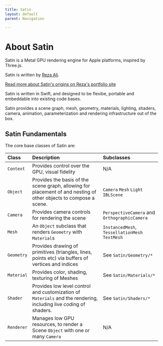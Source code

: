 ```yaml
---
title: Satin
layout: default
parent: Navigation

---
```


# About Satin

Satin is a Metal GPU rendering engine for Apple platforms, inspired by Three.js.

Satin is written by [Reza Ali](http://github.com/rezaali). 

[Read more about Satin's origins on Reza's portfolio site](https://www.syedrezaali.com/#/satin/) 

Satin is written in Swift, and designed to be flexibe, portable and embeddable into existing code bases. 

Satin provides a scene graph, mesh, geometry, materials, lighting, shaders, camera, animation, parameterization and rendering infrastructure out of the box.

## Satin Fundamentals

The core base classes of Satin are:

| Class        | Description         | Subclasses |
|:-------------|:------------------|:------|
| `Context`   | Provides control over the GPU, visual fidelity    | N/A  |
| `Object`    | Provides the basis of the scene graph, allowing for placement of and nesting of other objects to compose a scene. | `Camera` `Mesh` `Light` `IBLScene` |
| `Camera`    | Provides camera controls for rendering the scene | `PerspectiveCamera` and `OrthographicCamera`  |
| `Mesh`      | An `Object` subclass that renders `Geometry` with `Material`s  | `InstancedMesh`, `TessellationMesh` `TextMesh`  |
| `Geometry`   | Provides drawing of primitives (triangles, lines, points etc) via buffers of vertices and indices | See `Satin/Geometry/*`  |
| `Material`   | Provides color, shading, texturing of Meshes | See `Satin/Materials/*`  |
| `Shader`   | Provides low level control and customization of `Materials` and the rendering, including live coding of shaders. | See `Satin/Shaders/*`  |
| `Renderer`   | Manages low GPU resources, to render a Scene `Object` with one or many `Camera` | N/A  |






